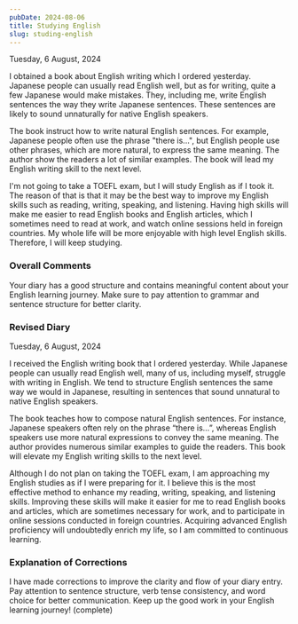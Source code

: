 ```yaml
---
pubDate: 2024-08-06
title: Studying English
slug: studing-english
---
```


Tuesday, 6 August, 2024

I obtained a book about English writing which I ordered yesterday. Japanese people can usually read English well, but as for writing, quite a few Japanese would make mistakes. They, including me, write English sentences the way they write Japanese sentences. These sentences are likely to sound unnaturally for native English speakers.

The book instruct how to write natural English sentences. For example, Japanese people often use the phrase "there is...", but English people use other phrases, which are more natural, to express the same meaning. The author show the readers a lot of similar examples. The book will lead my English writing skill to the next level.

I'm not going to take a TOEFL exam, but I will study English as if I took it. The reason of that is that it may be the best way to improve my English skills such as reading, writing, speaking, and listening. Having high skills will make me easier to read English books and English articles, which I sometimes need to read at work, and watch online sessions held in foreign countries. My whole life will be more enjoyable with high level English skills. Therefore, I will keep studying.

### Overall Comments
Your diary has a good structure and contains meaningful content about your English learning journey. Make sure to pay attention to grammar and sentence structure for better clarity.

### Revised Diary
Tuesday, 6 August, 2024

I received the English writing book that I ordered yesterday. While Japanese people can usually read English well, many of us, including myself, struggle with writing in English. We tend to structure English sentences the same way we would in Japanese, resulting in sentences that sound unnatural to native English speakers.

The book teaches how to compose natural English sentences. For instance, Japanese speakers often rely on the phrase “there is…”, whereas English speakers use more natural expressions to convey the same meaning. The author provides numerous similar examples to guide the readers. This book will elevate my English writing skills to the next level.

Although I do not plan on taking the TOEFL exam, I am approaching my English studies as if I were preparing for it. I believe this is the most effective method to enhance my reading, writing, speaking, and listening skills. Improving these skills will make it easier for me to read English books and articles, which are sometimes necessary for work, and to participate in online sessions conducted in foreign countries. Acquiring advanced English proficiency will undoubtedly enrich my life, so I am committed to continuous learning.

### Explanation of Corrections
I have made corrections to improve the clarity and flow of your diary entry. Pay attention to sentence structure, verb tense consistency, and word choice for better communication. Keep up the good work in your English learning journey! (complete)